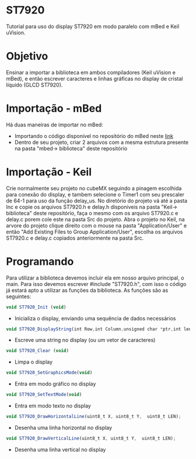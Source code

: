 # ST7920
Tutorial para uso do display ST7920 em modo paralelo com mBed e Keil uVision.

# Objetivo
Ensinar a importar a biblioteca em ambos compiladores (Keil uVision e mBed), e então escrever caracteres e linhas gráficas no display de cristal líquido (GLCD ST7920).

# Importação - mBed
Há duas maneiras de importar no mBed:
* Importando o código disponível no repositório do mBed neste [link](https://os.mbed.com/users/Marcelocostanzo/code/ST7920_TEST_sem_lib_2/)
* Dentro de seu projeto, criar 2 arquivos com a mesma estrutura presente na pasta "mbed-> biblioteca" deste repositório

# Importação - Keil
Crie normalmente seu projeto no cubeMX seguindo a pinagem escolhida para conexão do display, e tambem selecione o Timer1 com seu prescaler de 64-1 para uso da função delay_us. No diretório do projeto vá até a pasta Inc e copie os arquivos ST7920.h e delay.h disponiveis na pasta "Keil-> biblioteca" deste repositório, faça o mesmo com os arquivo ST7920.c e delay.c porem cole este na pasta Src do projeto.
Abra o projeto no Keil, na arvore do projeto clique direito com o mouse na pasta "Application/User" e então "Add Existing Files to Group Application/User", escolha os arquivos ST7920.c e delay.c copiados anteriormente na pasta Src.

# Programando
Para utilizar a biblioteca devemos incluir ela em nosso arquivo principal, o main. Para isso devemos escrever #include "ST7920.h", com isso o código já estará apto a utilizar as funções da biblioteca. As funções são as seguintes:

```javascript
void ST7920_Init (void)
```
- Inicializa o display, enviando uma sequência de dados necessários 

```javascript
void ST7920_DisplayString(int Row,int Column,unsigned char *ptr,int length);
```
- Escreve uma string no display (ou um vetor de caracteres)  

```javascript
void ST7920_Clear (void)  
```
- Limpa o display
    
```javascript
void ST7920_SetGraphicsMode(void)
```
- Entra em modo gráfico no display

```javascript
void ST7920_SetTextMode(void)
```
- Entra em modo texto no display

```javascript
void ST7920_DrawHorizontalLine(uint8_t X, uint8_t Y,  uint8_t LEN);
```
- Desenha uma linha horizontal no display

```javascript
void ST7920_DrawVerticalLine(uint8_t X, uint8_t Y,  uint8_t LEN);
```
- Desenha uma linha vertical no display
